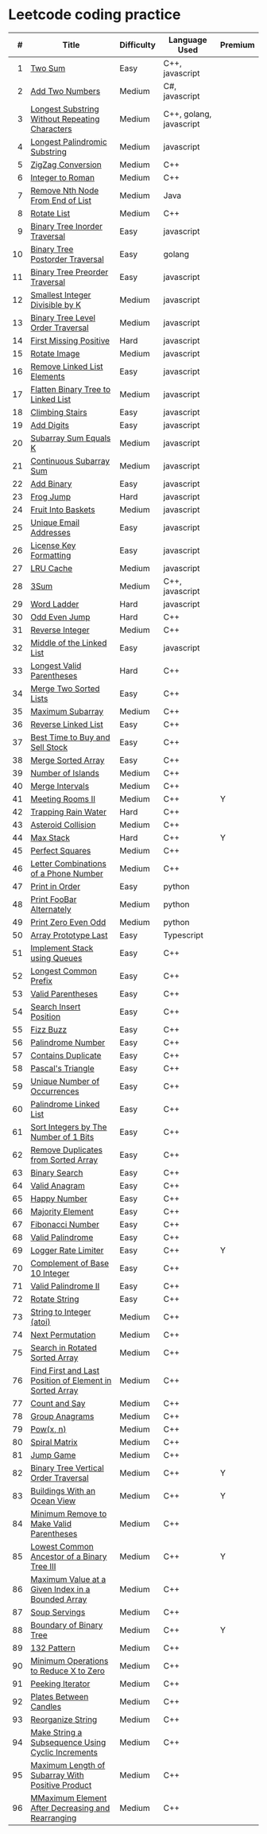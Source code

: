 # Leetcode coding practice

|     # | Title | Difficulty| Language Used | Premium |
| ----: | ----- | --------- | ------------- | ------- |
|     1 | [Two Sum](https://github.com/tsunghuanghsieh/leetcode/tree/master/problems/two-sum)| Easy | C++, javascript ||
|     2 | [Add Two Numbers](https://github.com/tsunghuanghsieh/leetcode/tree/master/problems/add-two-numbers)| Medium | C#, javascript ||
|     3 | [Longest Substring Without Repeating Characters](https://github.com/tsunghuanghsieh/leetcode/tree/master/problems/longest-substring-without-repeating-characters/)| Medium | C++, golang, javascript ||
|     4 | [Longest Palindromic Substring](https://github.com/tsunghuanghsieh/leetcode/tree/master/problems/longest-palindromic-substring/)| Medium | javascript ||
|     5 | [ZigZag Conversion](https://github.com/tsunghuanghsieh/leetcode/tree/master/problems/zigzag-conversion/)| Medium | C++ ||
|     6 | [Integer to Roman](https://github.com/tsunghuanghsieh/leetcode/tree/master/problems/integer-to-roman/)| Medium | C++ ||
|     7 | [Remove Nth Node From End of List](https://github.com/tsunghuanghsieh/leetcode/tree/master/problems/remove-nth-node-from-end-of-list/)| Medium | Java ||
|     8 | [Rotate List](https://github.com/tsunghuanghsieh/leetcode/tree/master/problems/rotate-list/)| Medium | C++ ||
|     9 | [Binary Tree Inorder Traversal](https://github.com/tsunghuanghsieh/leetcode/tree/master/problems/binary-tree-inorder-traversal/)| Easy | javascript ||
|    10 | [Binary Tree Postorder Traversal](https://github.com/tsunghuanghsieh/leetcode/tree/master/problems/binary-tree-postorder-traversal/)| Easy | golang ||
|    11 | [Binary Tree Preorder Traversal](https://github.com/tsunghuanghsieh/leetcode/tree/master/problems/binary-tree-preorder-traversal/)| Easy | javascript ||
|    12 | [Smallest Integer Divisible by K](https://github.com/tsunghuanghsieh/leetcode/tree/master/problems/smallest-integer-divisible-by-k/)| Medium | javascript ||
|    13 | [Binary Tree Level Order Traversal](https://github.com/tsunghuanghsieh/leetcode/tree/master/problems/binary-tree-level-order-traversal/)| Medium | javascript ||
|    14 | [First Missing Positive](https://github.com/tsunghuanghsieh/leetcode/tree/master/problems/first-missing-positive/)| Hard | javascript ||
|    15 | [Rotate Image](https://github.com/tsunghuanghsieh/leetcode/tree/master/problems/rotate-image/)| Medium | javascript ||
|    16 | [Remove Linked List Elements](https://github.com/tsunghuanghsieh/leetcode/tree/master/problems/remove-linked-list-elements/)| Easy | javascript ||
|    17 | [Flatten Binary Tree to Linked List](https://github.com/tsunghuanghsieh/leetcode/tree/master/problems/flatten-binary-tree-to-linked-list/)| Medium | javascript ||
|    18 | [Climbing Stairs](https://github.com/tsunghuanghsieh/leetcode/tree/master/problems/climbing-stairs/)| Easy | javascript ||
|    19 | [Add Digits](https://github.com/tsunghuanghsieh/leetcode/tree/master/problems/add-digits/)| Easy | javascript ||
|    20 | [Subarray Sum Equals K](https://github.com/tsunghuanghsieh/leetcode/tree/master/problems/subarray-sum-equals-k/)| Medium | javascript ||
|    21 | [Continuous Subarray Sum](https://github.com/tsunghuanghsieh/leetcode/tree/master/problems/continuous-subarray-sum/)| Medium | javascript ||
|    22 | [Add Binary](https://github.com/tsunghuanghsieh/leetcode/tree/master/problems/add-binary/)| Easy | javascript ||
|    23 | [Frog Jump](https://github.com/tsunghuanghsieh/leetcode/tree/master/problems/frog-jump/)| Hard | javascript ||
|    24 | [Fruit Into Baskets](https://github.com/tsunghuanghsieh/leetcode/tree/master/problems/fruit-into-baskets/)| Medium | javascript ||
|    25 | [Unique Email Addresses](https://github.com/tsunghuanghsieh/leetcode/tree/master/problems/unique-email-addresses/)| Easy | javascript ||
|    26 | [License Key Formatting](https://github.com/tsunghuanghsieh/leetcode/tree/master/problems/license-key-formatting/)| Easy | javascript ||
|    27 | [LRU Cache](https://github.com/tsunghuanghsieh/leetcode/tree/master/problems/lru-cache/)| Medium | javascript ||
|    28 | [3Sum](https://github.com/tsunghuanghsieh/leetcode/tree/master/problems/3sum/)| Medium | C++, javascript ||
|    29 | [Word Ladder](https://github.com/tsunghuanghsieh/leetcode/tree/master/problems/word-ladder/)| Hard | javascript ||
|    30 | [Odd Even Jump](https://github.com/tsunghuanghsieh/leetcode/tree/master/problems/odd-even-jump/)| Hard | C++ ||
|    31 | [Reverse Integer](https://github.com/tsunghuanghsieh/leetcode/tree/master/problems/reverse-integer/)| Medium | C++ ||
|    32 | [Middle of the Linked List](https://github.com/tsunghuanghsieh/leetcode/tree/master/problems/middle-of-the-linked-list/)| Easy | javascript ||
|    33 | [Longest Valid Parentheses](https://github.com/tsunghuanghsieh/leetcode/tree/master/problems/longest-valid-parentheses/)| Hard | C++ ||
|    34 | [Merge Two Sorted Lists](https://github.com/tsunghuanghsieh/leetcode/tree/master/problems/merge-two-sorted-lists/)| Easy | C++ ||
|    35 | [Maximum Subarray](https://github.com/tsunghuanghsieh/leetcode/tree/master/problems/maximum-subarray/)| Medium | C++ ||
|    36 | [Reverse Linked List](https://github.com/tsunghuanghsieh/leetcode/tree/master/problems/reverse-linked-list/)| Easy | C++ ||
|    37 | [Best Time to Buy and Sell Stock](https://github.com/tsunghuanghsieh/leetcode/tree/master/problems/best-time-to-buy-and-sell-stock/)| Easy | C++ ||
|    38 | [Merge Sorted Array](https://github.com/tsunghuanghsieh/leetcode/tree/master/problems/merge-sorted-array/)| Easy | C++ ||
|    39 | [Number of Islands](https://github.com/tsunghuanghsieh/leetcode/tree/master/problems/number-of-islands/)| Medium | C++ ||
|    40 | [Merge Intervals](https://github.com/tsunghuanghsieh/leetcode/tree/master/problems/merge-intervals/)| Medium | C++ ||
|    41 | [Meeting Rooms II](https://github.com/tsunghuanghsieh/leetcode/tree/master/problems/meeting-rooms-ii/)| Medium | C++ | Y |
|    42 | [Trapping Rain Water](https://github.com/tsunghuanghsieh/leetcode/tree/master/problems/trapping-rain-water/)| Hard | C++ ||
|    43 | [Asteroid Collision](https://github.com/tsunghuanghsieh/leetcode/tree/master/problems/asteroid-collision/)| Medium | C++ ||
|    44 | [Max Stack](https://github.com/tsunghuanghsieh/leetcode/tree/master/problems/max-stack/)| Hard | C++ | Y |
|    45 | [Perfect Squares](https://github.com/tsunghuanghsieh/leetcode/tree/master/problems/perfect-squares/)| Medium | C++ ||
|    46 | [Letter Combinations of a Phone Number](https://github.com/tsunghuanghsieh/leetcode/tree/master/problems/letter-combinations-of-a-phone-number/)| Medium | C++ ||
|    47 | [Print in Order](https://github.com/tsunghuanghsieh/leetcode/tree/master/problems/print-in-order/)| Easy | python ||
|    48 | [Print FooBar Alternately](https://github.com/tsunghuanghsieh/leetcode/tree/master/problems/print-foobar-alternately/)| Medium | python ||
|    49 | [Print Zero Even Odd](https://github.com/tsunghuanghsieh/leetcode/tree/master/problems/print-zero-even-odd/)| Medium | python ||
|    50 | [Array Prototype Last](https://github.com/tsunghuanghsieh/leetcode/tree/master/problems/array-prototype-last/)| Easy | Typescript ||
|    51 | [Implement Stack using Queues](https://github.com/tsunghuanghsieh/leetcode/tree/master/problems/implement-stack-using-queues)| Easy | C++ ||
|    52 | [Longest Common Prefix](https://github.com/tsunghuanghsieh/leetcode/tree/master/problems/longest-common-prefix)| Easy | C++ ||
|    53 | [Valid Parentheses](https://github.com/tsunghuanghsieh/leetcode/tree/master/problems/valid-parentheses)| Easy | C++ ||
|    54 | [Search Insert Position](https://github.com/tsunghuanghsieh/leetcode/tree/master/problems/search-insert-position)| Easy | C++ ||
|    55 | [Fizz Buzz](https://github.com/tsunghuanghsieh/leetcode/tree/master/problems/fizz-buzz)| Easy | C++ ||
|    56 | [Palindrome Number](https://github.com/tsunghuanghsieh/leetcode/tree/master/problems/palindrome-number)| Easy | C++ ||
|    57 | [Contains Duplicate](https://github.com/tsunghuanghsieh/leetcode/tree/master/problems/contains-duplicate)| Easy | C++ ||
|    58 | [Pascal's Triangle](https://github.com/tsunghuanghsieh/leetcode/tree/master/problems/pascals-triangle)| Easy | C++ ||
|    59 | [Unique Number of Occurrences](https://github.com/tsunghuanghsieh/leetcode/tree/master/problems/unique-number-of-occurrences)| Easy | C++ ||
|    60 | [Palindrome Linked List](https://github.com/tsunghuanghsieh/leetcode/tree/master/problems/palindrome-linked-list)| Easy | C++ ||
|    61 | [Sort Integers by The Number of 1 Bits](https://github.com/tsunghuanghsieh/leetcode/tree/master/problems/sort-integers-by-the-number-of-1-bits)| Easy | C++ ||
|    62 | [Remove Duplicates from Sorted Array](https://github.com/tsunghuanghsieh/leetcode/tree/master/problems/remove-duplicates-from-sorted-array)| Easy | C++ ||
|    63 | [Binary Search](https://github.com/tsunghuanghsieh/leetcode/tree/master/problems/binary-search)| Easy | C++ ||
|    64 | [Valid Anagram](https://github.com/tsunghuanghsieh/leetcode/tree/master/problems/valid-anagram)| Easy | C++ ||
|    65 | [Happy Number](https://github.com/tsunghuanghsieh/leetcode/tree/master/problems/happy-number)| Easy | C++ ||
|    66 | [Majority Element](https://github.com/tsunghuanghsieh/leetcode/tree/master/problems/majority-element)| Easy | C++ ||
|    67 | [Fibonacci Number](https://github.com/tsunghuanghsieh/leetcode/tree/master/problems/fibonacci-number)| Easy | C++ ||
|    68 | [Valid Palindrome](https://github.com/tsunghuanghsieh/leetcode/tree/master/problems/valid-palindrome)| Easy | C++ ||
|    69 | [Logger Rate Limiter](https://github.com/tsunghuanghsieh/leetcode/tree/master/problems/logger-rate-limiter)| Easy | C++ | Y |
|    70 | [Complement of Base 10 Integer](https://github.com/tsunghuanghsieh/leetcode/tree/master/problems/complement-of-base-10-integer)| Easy | C++ ||
|    71 | [Valid Palindrome II](https://github.com/tsunghuanghsieh/leetcode/tree/master/problems/valid-palindrome-ii)| Easy | C++ ||
|    72 | [Rotate String](https://github.com/tsunghuanghsieh/leetcode/tree/master/problems/rotate-string)| Easy | C++ ||
|    73 | [String to Integer (atoi)](https://github.com/tsunghuanghsieh/leetcode/tree/master/problems/string-to-integer-atoi)| Medium | C++ ||
|    74 | [Next Permutation](https://github.com/tsunghuanghsieh/leetcode/tree/master/problems/next-permutation)| Medium | C++ ||
|    75 | [Search in Rotated Sorted Array](https://github.com/tsunghuanghsieh/leetcode/tree/master/problems/search-in-rotated-sorted-array)| Medium | C++ ||
|    76 | [Find First and Last Position of Element in Sorted Array](https://github.com/tsunghuanghsieh/leetcode/tree/master/problems/find-first-and-last-position-of-element-in-sorted-array)| Medium | C++ ||
|    77 | [Count and Say](https://github.com/tsunghuanghsieh/leetcode/tree/master/problems/count-and-say)| Medium | C++ ||
|    78 | [Group Anagrams](https://github.com/tsunghuanghsieh/leetcode/tree/master/problems/group-anagrams)| Medium | C++ ||
|    79 | [Pow(x, n)](https://github.com/tsunghuanghsieh/leetcode/tree/master/problems/powx-n)| Medium | C++ ||
|    80 | [Spiral Matrix](https://github.com/tsunghuanghsieh/leetcode/tree/master/problems/spiral-matrix)| Medium | C++ ||
|    81 | [Jump Game](https://github.com/tsunghuanghsieh/leetcode/tree/master/problems/jump-game)| Medium | C++ ||
|    82 | [Binary Tree Vertical Order Traversal](https://github.com/tsunghuanghsieh/leetcode/tree/master/problems/binary-tree-vertical-order-traversal)| Medium | C++ | Y |
|    83 | [Buildings With an Ocean View](https://github.com/tsunghuanghsieh/leetcode/tree/master/problems/buildings-with-an-ocean-view)| Medium | C++ | Y |
|    84 | [Minimum Remove to Make Valid Parentheses](https://github.com/tsunghuanghsieh/leetcode/tree/master/problems/minimum-remove-to-make-valid-parentheses)| Medium | C++ ||
|    85 | [Lowest Common Ancestor of a Binary Tree III](https://github.com/tsunghuanghsieh/leetcode/tree/master/problems/lowest-common-ancestor-of-a-binary-tree-iii)| Medium | C++ | Y |
|    86 | [Maximum Value at a Given Index in a Bounded Array](https://github.com/tsunghuanghsieh/leetcode/tree/master/problems/maximum-value-at-a-given-index-in-a-bounded-array)| Medium | C++ ||
|    87 | [Soup Servings](https://github.com/tsunghuanghsieh/leetcode/tree/master/problems/soup-servings)| Medium | C++ ||
|    88 | [Boundary of Binary Tree](https://github.com/tsunghuanghsieh/leetcode/tree/master/problems/boundary-of-binary-tree)| Medium | C++ | Y |
|    89 | [132 Pattern](https://github.com/tsunghuanghsieh/leetcode/tree/master/problems/132-pattern)| Medium | C++ ||
|    90 | [Minimum Operations to Reduce X to Zero](https://github.com/tsunghuanghsieh/leetcode/tree/master/problems/minimum-operations-to-reduce-x-to-zero)| Medium | C++ ||
|    91 | [Peeking Iterator](https://github.com/tsunghuanghsieh/leetcode/tree/master/problems/peeking-iterator)| Medium | C++ ||
|    92 | [Plates Between Candles](https://github.com/tsunghuanghsieh/leetcode/tree/master/problems/plates-between-candles)| Medium | C++ ||
|    93 | [Reorganize String](https://github.com/tsunghuanghsieh/leetcode/tree/master/problems/reorganize-string)| Medium | C++ ||
|    94 | [Make String a Subsequence Using Cyclic Increments](https://github.com/tsunghuanghsieh/leetcode/tree/master/problems/make-string-a-subsequence-using-cyclic-increments)| Medium | C++ ||
|    95 | [Maximum Length of Subarray With Positive Product](https://github.com/tsunghuanghsieh/leetcode/tree/master/problems/maximum-length-of-subarray-with-positive-product)| Medium | C++ ||
|    96 | [MMaximum Element After Decreasing and Rearranging](https://github.com/tsunghuanghsieh/leetcode/tree/master/problems/maximum-element-after-decreasing-and-rearranging)| Medium | C++ ||

